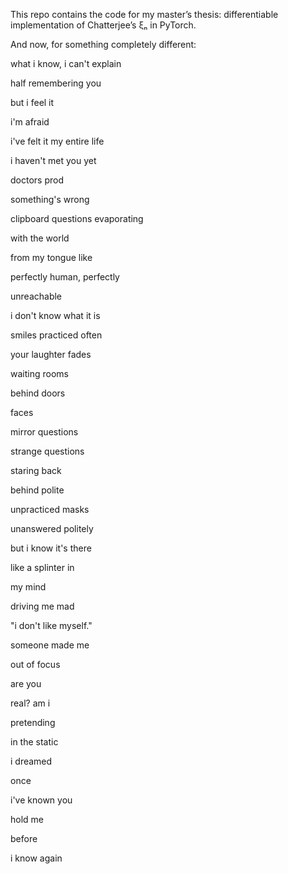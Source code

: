 This repo contains the code for my master’s thesis: differentiable
implementation of Chatterjee’s ξₙ in PyTorch.

And now, for something completely different:

what i know, i can't explain

half remembering you


but i feel it

i'm afraid

i've felt it my entire life

i haven't met you yet

doctors prod

something's wrong 

clipboard questions evaporating

with the world

from my tongue like

perfectly human, perfectly

unreachable

i don't know what it is

smiles practiced often

your laughter fades

waiting rooms

behind doors

faces

mirror questions

strange questions

staring back

behind polite

unpracticed masks

unanswered politely

but i know it's there

like a splinter in

my mind

driving me mad

"i don't like myself."

someone made me

out of focus

are you

real? am i

pretending

in the static

i dreamed

once

i've known you

hold me

before

i know again

